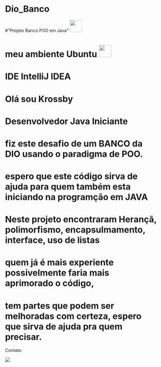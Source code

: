 # Dio_Banco
#"Projeto Banco POO em Java" <img src="https://cdn.jsdelivr.net/gh/devicons/devicon/icons/java/java-original.svg" width="40" height="40"/>
# meu ambiente Ubuntu <img src="https://cdn.jsdelivr.net/gh/devicons/devicon/icons/linux/linux-original.svg" width="40" height="40"/>
# IDE IntelliJ IDEA

# Olá sou Krossby
# Desenvolvedor Java Iniciante
# fiz este desafio de um BANCO da DIO usando o paradigma de POO.
# 
# espero que este código sirva de ajuda para quem também esta iniciando na programção em JAVA
# Neste projeto encontraram Herançã, polimorfismo, encapsulmamento, interface, uso de listas
# quem já é mais experiente possivelmente faria mais aprimorado o código,
# tem partes que podem ser melhoradas com certeza, espero que sirva de ajuda pra quem precisar.

Contato:
<div>

<a href="https://www.linkedin.com/in/krossby-adhemar-332781162/" target="_blank"><img src="https://img.shields.io/badge/-LinkedIn-%230077B5?style=for-the-badge&logo=linkedin&logoColor=white" target="_blank"></a>
</div>


